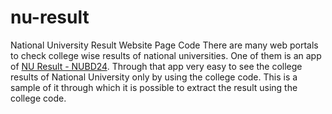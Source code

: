 # nu-result
National University Result Website Page Code
There are many web portals to check college wise results of national universities. One of them is an app of [NU Result - NUBD24](https://nubd24.com/nu-result/). Through that app very easy to see the college results of National University only by using the college code. This is a sample of it through which it is possible to extract the result using the college code.
